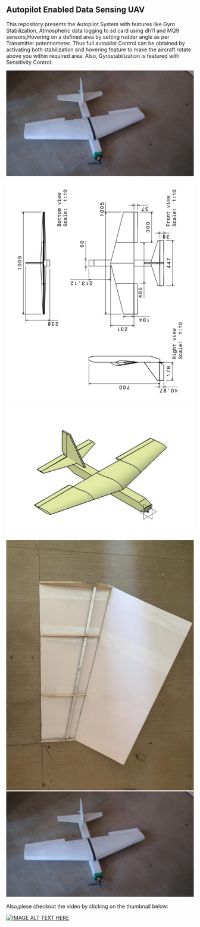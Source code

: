 ## Autopilot Enabled Data Sensing UAV

This repository presents the Autopilot System with features like Gyro Stabilization, Atmospheric data logging to sd card using dh11 and MQ9 sensors,Hovering on a defined area by setting rudder angle as per Transmitter potentiometer. 
  Thus full autopilot Control can be obtained by activating both stabilization and hovering feature to make the aircraft rotate above you within required area. Also, Gyrostabilization is featured with Sensitivity Control.

![alt text](https://github.com/abastola0/Aircraft-Autopilot-System/blob/master/images/64362822_701096586996701_3484851866003570688_n.jpg)
![alt text](https://github.com/abastola0/Aircraft-Autopilot-System/blob/master/images/62244871_829327497424313_7884534188416696320_n.png)
![alt text](https://github.com/abastola0/Aircraft-Autopilot-System/blob/master/images/62305645_2277618258993767_6873576479817465856_n.png)
![alt text](https://github.com/abastola0/Aircraft-Autopilot-System/blob/master/images/62615605_442545339641811_1008977393668325376_n.jpg)
![alt text](https://github.com/abastola0/Aircraft-Autopilot-System/blob/master/images/64362822_701096586996701_3484851866003570688_n.jpg)

Also,plese checkout the video by clicking on the thumbnail below:

[![IMAGE ALT TEXT HERE](https://img.youtube.com/vi/G6Gji1wh_vU/0.jpg)](https://www.youtube.com/watch?v=G6Gji1wh_vU)
